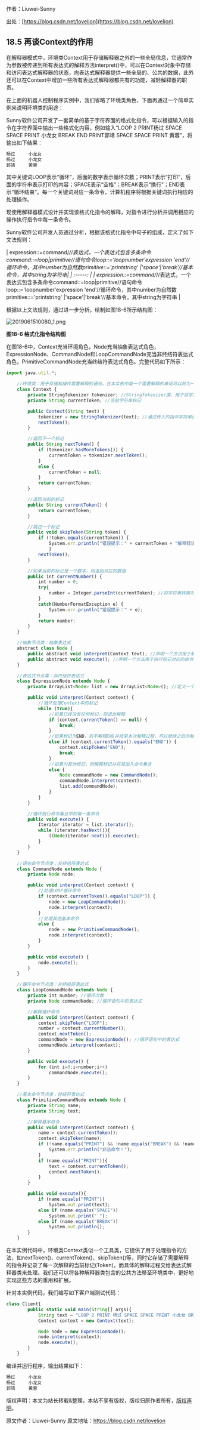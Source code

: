 

  
作者：Liuwei-Sunny

出处：[https://blog.csdn.net/lovelion](https://blog.csdn.net/lovelion)

## 18.5 再谈Context的作用

在解释器模式中，环境类Context用于存储解释器之外的一些全局信息，它通常作为参数被传递到所有表达式的解释方法interpret()中，可以在Context对象中存储和访问表达式解释器的状态，向表达式解释器提供一些全局的、公共的数据，此外还可以在Context中增加一些所有表达式解释器都共有的功能，减轻解释器的职责。

在上面的机器人控制程序实例中，我们省略了环境类角色，下面再通过一个简单实例来说明环境类的用途：

Sunny软件公司开发了一套简单的基于字符界面的格式化指令，可以根据输入的指令在字符界面中输出一些格式化内容，例如输入“LOOP 2 PRINT杨过 SPACE SPACE PRINT 小龙女 BREAK END PRINT郭靖 SPACE SPACE PRINT 黄蓉”，将输出如下结果：

```js 
杨过     小龙女
杨过     小龙女
郭靖     黄蓉
```

其中关键词LOOP表示“循环”，后面的数字表示循环次数；PRINT表示“打印”，后面的字符串表示打印的内容；SPACE表示“空格”；BREAK表示“换行”；END表示“循环结束”。每一个关键词对应一条命令，计算机程序将根据关键词执行相应的处理操作。

现使用解释器模式设计并实现该格式化指令的解释，对指令进行分析并调用相应的操作执行指令中每一条命令。

Sunny软件公司开发人员通过分析，根据该格式化指令中句子的组成，定义了如下文法规则：

| expression::=command/*//表达式，一个表达式包含多条命令command::=loop|primitive//语句命令loop::='loopnumber'expression 'end'//循环命令，其中number为自然数primitive::='printstring' |'space'|'break'//基本命令，其中string为字符串| | :-----: | | expression::=command/*//表达式，一个表达式包含多条命令command::=loop|primitive//语句命令loop::='loopnumber'expression 'end'//循环命令，其中number为自然数primitive::='printstring' |'space'|'break'//基本命令，其中string为字符串 |

根据以上文法规则，通过进一步分析，绘制如图18-6所示结构图：

![2019061510080_1.png](https://gitee.com/hezhiyuan007/java-study/raw/master/images/DesignMode2/ad64aef8-3e46-4ad5-9c8d-8374f26115cd.png)

**图18-6 格式化指令结构图**

在图18-6中，Context充当环境角色，Node充当抽象表达式角色，ExpressionNode、CommandNode和LoopCommandNode充当非终结符表达式角色，PrimitiveCommandNode充当终结符表达式角色。完整代码如下所示：

```js 
import java.util.*;

    //环境类：用于存储和操作需要解释的语句，在本实例中每一个需要解释的单词可以称为一个动作标记(Action Token)或命令
    class Context {
        private StringTokenizer tokenizer; //StringTokenizer类，用于将字符串分解为更小的字符串标记(Token)，默认情况下以空格作为分隔符
        private String currentToken; //当前字符串标记

        public Context(String text) {
            tokenizer = new StringTokenizer(text); //通过传入的指令字符串创建StringTokenizer对象
            nextToken();
        }

        //返回下一个标记
        public String nextToken() {
            if (tokenizer.hasMoreTokens()) {
                currentToken = tokenizer.nextToken();
            }
            else {
                currentToken = null;
            }
            return currentToken;
        }

        //返回当前的标记
        public String currentToken() {
            return currentToken;
        }

        //跳过一个标记
        public void skipToken(String token) {
            if (!token.equals(currentToken)) {
                System.err.println("错误提示：" + currentToken + "解释错误！");
                }
            nextToken();
        }

        //如果当前的标记是一个数字，则返回对应的数值
        public int currentNumber() {
            int number = 0;
            try{
                number = Integer.parseInt(currentToken); //将字符串转换为整数
            }
            catch(NumberFormatException e) {
                System.err.println("错误提示：" + e);
            }
            return number;
        }
    }

    //抽象节点类：抽象表达式
    abstract class Node {
        public abstract void interpret(Context text); //声明一个方法用于解释语句
        public abstract void execute(); //声明一个方法用于执行标记对应的命令
    }

    //表达式节点类：非终结符表达式
    class ExpressionNode extends Node {
        private ArrayList<Node> list = new ArrayList<Node>(); //定义一个集合用于存储多条命令

        public void interpret(Context context) {
            //循环处理Context中的标记
            while (true){
                //如果已经没有任何标记，则退出解释
                if (context.currentToken() == null) {
                    break;
                }
                //如果标记为END，则不解释END并结束本次解释过程，可以继续之后的解释
                else if (context.currentToken().equals("END")) {
                    context.skipToken("END");
                    break;
                }
                //如果为其他标记，则解释标记并将其加入命令集合
                else {
                    Node commandNode = new CommandNode();
                    commandNode.interpret(context);
                    list.add(commandNode);
                }
            }
        }

        //循环执行命令集合中的每一条命令
        public void execute() {
            Iterator iterator = list.iterator();
            while (iterator.hasNext()){
                ((Node)iterator.next()).execute();
            }
        }
    }

    //语句命令节点类：非终结符表达式
    class CommandNode extends Node {
        private Node node;

        public void interpret(Context context) {
            //处理LOOP循环命令
            if (context.currentToken().equals("LOOP")) {
                node = new LoopCommandNode();
                node.interpret(context);
            }
            //处理其他基本命令
            else {
                node = new PrimitiveCommandNode();
                node.interpret(context);
            }
        }

        public void execute() {
            node.execute();
        }
    }

    //循环命令节点类：非终结符表达式
    class LoopCommandNode extends Node {
        private int number; //循环次数
        private Node commandNode; //循环语句中的表达式

        //解释循环命令
        public void interpret(Context context) {
            context.skipToken("LOOP");
            number = context.currentNumber();
            context.nextToken();
            commandNode = new ExpressionNode(); //循环语句中的表达式
            commandNode.interpret(context);
        }

        public void execute() {
            for (int i=0;i<number;i++)
                commandNode.execute();
        }
    }

    //基本命令节点类：终结符表达式
    class PrimitiveCommandNode extends Node {
        private String name;
        private String text;

        //解释基本命令
        public void interpret(Context context) {
            name = context.currentToken();
            context.skipToken(name);
            if (!name.equals("PRINT") && !name.equals("BREAK") && !name.equals ("SPACE")){
                System.err.println("非法命令！");
            }
            if (name.equals("PRINT")){
                text = context.currentToken();
                context.nextToken();
            }
        }

        public void execute(){
            if (name.equals("PRINT"))
                System.out.print(text);
            else if (name.equals("SPACE"))
                System.out.print(" ");
            else if (name.equals("BREAK"))
                System.out.println();
        }
    }
```

在本实例代码中，环境类Context类似一个工具类，它提供了用于处理指令的方法，如nextToken()、currentToken()、skipToken()等，同时它存储了需要解释的指令并记录了每一次解释的当前标记(Token)，而具体的解释过程交给表达式解释器类来处理。我们还可以将各种解释器类包含的公共方法移至环境类中，更好地实现这些方法的重用和扩展。

针对本实例代码，我们编写如下客户端测试代码：

```js 
class Client{
        public static void main(String[] args){
            String text = "LOOP 2 PRINT 杨过 SPACE SPACE PRINT 小龙女 BREAK END PRINT 郭靖 SPACE SPACE PRINT 黄蓉";
            Context context = new Context(text);

            Node node = new ExpressionNode();
            node.interpret(context);
            node.execute();
        }
    }
```

编译并运行程序，输出结果如下：


```js 
杨过     小龙女
杨过     小龙女
郭靖     黄蓉
```
  
版权声明：本文为站长转载&整理，本站不享有版权，版权归原作者所有，[版权声明](https://gitee.com/hezhiyuan007/java-notes/raw/master/disclaimer.md)。




原文作者：Liuwei-Sunny 原文地址：https://blog.csdn.net/lovelion